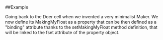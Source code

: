 
<!---
FrozenIsBool True
-->

##Example

Going back to the Doer cell when we invented a very minimalist Maker.
We now define its MakingMyFloat as a property that can be then defined as 
a "binding" attribute thanks to the setMakingMyFloat method definition, 
that will be linked to the fset attribute of the property object. 
